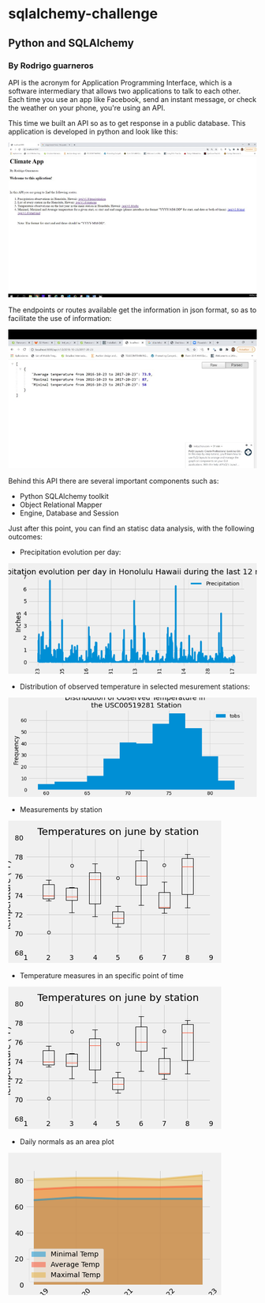 # sqlalchemy-challenge
## Python and SQLAlchemy 
### By Rodrigo guarneros

API is the acronym for Application Programming Interface, which is a software intermediary that allows two applications to talk to each other. Each time you use an app like Facebook, send an instant message, or check the weather on your phone, you're using an API.

This time we built an API so as to get response in a public database. This application is developed in python and look like this:

![Alt Text](https://github.com/RodGuarneros/sqlalchemy-challenge/blob/main/Images/APP_image.jpg)

The endpoints or routes available get the information in json format, so as to facilitate the use of information:

![Alt Text](https://github.com/RodGuarneros/sqlalchemy-challenge/blob/main/Images/APP_ouput_rodguarneros.jpg)

Behind this API there are several important components such as: 

- Python SQLAlchemy toolkit
- Object Relational Mapper
- Engine, Database and Session

Just after this point, you can find an statisc data analysis, with the following outcomes:

- Precipitation evolution per day:

![Alt Text](https://github.com/RodGuarneros/sqlalchemy-challenge/blob/main/Images/evolutionbyday.png)

- Distribution of observed temperature in selected mesurement stations:

![Alt Text](https://github.com/RodGuarneros/sqlalchemy-challenge/blob/main/Images/Dist_temp.png)

- Measurements by station

![Alt Text](https://github.com/RodGuarneros/sqlalchemy-challenge/blob/main/Images/Measurementsbystation.png)

- Temperature measures in an specific point of time

![Alt Text](https://github.com/RodGuarneros/sqlalchemy-challenge/blob/main/Images/Measurementsbystation.png)

- Daily normals as an area plot

![Alt Text](https://github.com/RodGuarneros/sqlalchemy-challenge/blob/main/Images/norms_trip.png)
